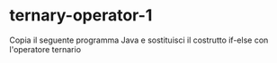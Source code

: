 # ternary-operator-1
Copia il seguente programma Java e sostituisci il costrutto if-else con l'operatore ternario
